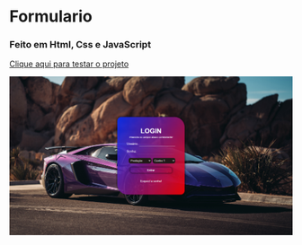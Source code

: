 # Formulario
### Feito em Html, Css e JavaScript
<a href="hhttps://vinicius-rodriguess.github.io/Formulario/">Clique aqui para testar o projeto</a>
<p></p>
<img src="./img/formulario.png"/>
